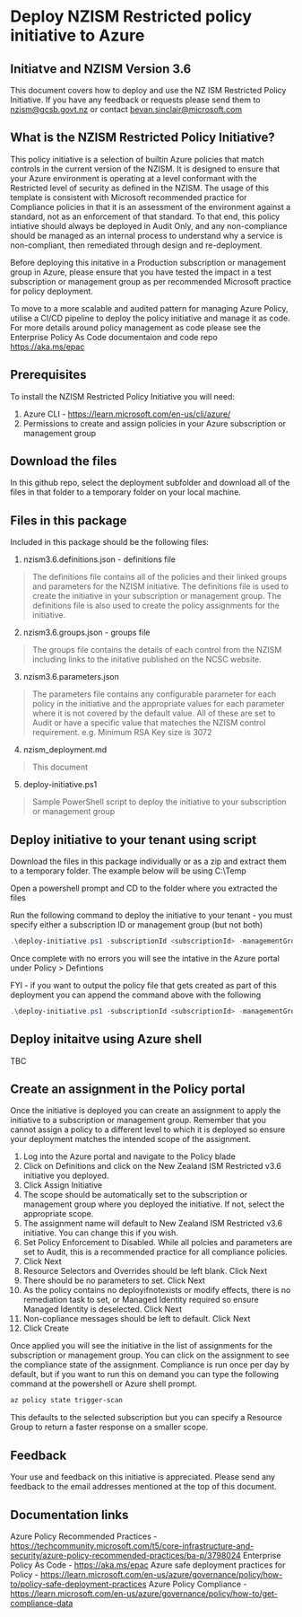 # Deploy NZISM Restricted policy initiative to Azure
## Initiatve and NZISM Version 3.6

This document covers how to deploy and use the NZ ISM Restricted Policy Initiative.  If you have any feedback or requests please send them to nzism@gcsb.govt.nz or contact bevan.sinclair@microsoft.com

## What is the NZISM Restricted Policy Initiative?

This policy initiative is a selection of builtin Azure policies that match controls in the current version of the NZISM.  It is designed to ensure that your Azure environment is operating at a level conformant with the Restricted level of security as defined in the NZISM.  The usage of this template is consistent with Microsoft recommended practice for Compliance policies in that it is an assessment of the environment against a standard, not as an enforcement of that standard.  To that end, this policy intiative should always be deployed in Audit Only, and any non-compliance should be managed as an internal process to understand why a service is non-compliant, then remediated through design and re-deployment.

Before deploying this initative in a Production subscription or management group in Azure, please ensure that you have tested the impact in a test subscription or management group as per recommended Microsoft practice for policy deployment.

To move to a more scalable and audited pattern for managing Azure Policy, utilise a CI/CD pipeline to deploy the policy initiative and manage it as code.  For more details around policy management as code please see the Enterprise Policy As Code documentaion and code repo https://aka.ms/epac

## Prerequisites
To install the NZISM Restricted Policy Initiative you will need:

1. Azure CLI - https://learn.microsoft.com/en-us/cli/azure/
2. Permissions to create and assign policies in your Azure subscription or management group

## Download the files

In this github repo, select the deployment subfolder and download all of the files in that folder to a temporary folder on your local machine.

## Files in this package

Included in this package should be the following files:
1. nzism3.6.definitions.json - definitions file
>The definitions file contains all of the policies and their linked groups and parameters for the NZISM initiative.  The definitions file is used to create the initiative in your subscription or management group.  The definitions file is also used to create the policy assignments for the initiative.
2. nzism3.6.groups.json - groups file
>The groups file contains the details of each control from the NZISM including links to the initative published on the NCSC website.
3. nzism3.6.parameters.json
>The parameters file contains any configurable parameter for each policy in the initiative and the appropriate values for each parameter where it is not covered by the default value.  All of these are set to Audit or have a specific value that mateches the NZISM control requirement.  e.g. Minimum RSA Key size is 3072
4. nzism_deployment.md
>This document
5. deploy-initiative.ps1
>Sample PowerShell script to deploy the initiative to your subscription or management group

## Deploy initiative to your tenant using script

Download the files in this package individually or as a zip and extract them to a temporary folder.  The example below will be using C:\Temp

Open a powershell prompt and CD to the folder where you extracted the files

Run the following command to deploy the initiative to your tenant - you must specify either a subscription ID or management group (but not both)
```powershell
.\deploy-initiative.ps1 -subscriptionId <subscriptionId> -managementGroupId <managementGroupId>
```
Once complete with no errors you will see the intative in the Azure portal under Policy > Defintions

FYI - if you want to output the policy file that gets created as part of this deployment you can append the command above with the following
```powershell
.\deploy-initiative.ps1 -subscriptionId <subscriptionId> -managementGroupId <managementGroupId> | Out-File -FilePath .\nzism3.6.policy.json
```

## Deploy initaitve using Azure shell

TBC

## Create an assignment in the Policy portal

Once the initiative is deployed you can create an assignment to apply the initiative to a subscription or management group.  Remember that you cannot assign a policy to a different level to which it is deployed so ensure your deployment matches the intended scope of the assignment.

1. Log into the Azure portal and navigate to the Policy blade
2. Click on Definitions and click on the New Zealand ISM Restricted v3.6 initiative you deployed.
3. Click Assign Initiative
4. The scope should be automatically set to the subscription or management group where you deployed the initiative.  If not, select the appropriate scope.
5. The assignment name will default to New Zealand ISM Restricted v3.6 initiative.  You can change this if you wish.
6. Set Policy Enforcement to Disabled.  While all polcies and parameters are set to Audit, this is a recommended practice for all compliance policies.
7. Click Next
8. Resource Selectors and Overrides should be left blank.  Click Next
9. There should be no parameters to set.  Click Next
10. As the policy contains no deployifnotexists or modify effects, there is no remediation task to set, or Managed Identity required so ensure Managed Identity is deselected.  Click Next
11. Non-copliance messages should be left to default.  Click Next
12. Click Create

Once applied you will see the initiative in the list of assignments for the subscription or management group.  You can click on the assignment to see the compliance state of the assignment.  Compliance is run once per day by default, but if you want to run this on demand you can type the following command at the powershell or Azure shell prompt.

```powershell
az policy state trigger-scan
```

This defaults to the selected subscription but you can specify a Resource Group to return a faster response on a smaller scope.

## Feedback

Your use and feedback on this initiative is appreciated.  Please send any feedback to the email addresses mentioned at the top of this document.

## Documentation links

Azure Policy Recommended Practices - https://techcommunity.microsoft.com/t5/core-infrastructure-and-security/azure-policy-recommended-practices/ba-p/3798024
Enterprise Policy As Code - https://aka.ms/epac
Azure safe deployment practices for Policy - https://learn.microsoft.com/en-us/azure/governance/policy/how-to/policy-safe-deployment-practices
Azure Policy Compliance - https://learn.microsoft.com/en-us/azure/governance/policy/how-to/get-compliance-data